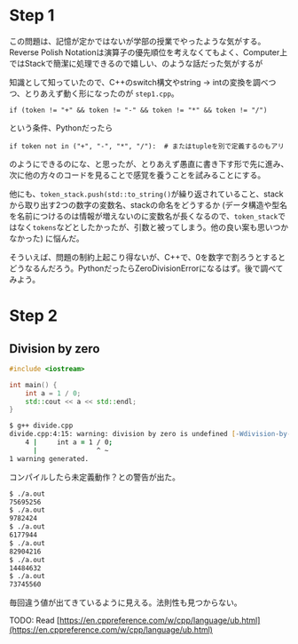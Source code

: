 # Step 1

この問題は、記憶が定かではないが学部の授業でやったような気がする。Reverse Polish Notationは演算子の優先順位を考えなくてもよく、Computer上ではStackで簡潔に処理できるので嬉しい、のような話だった気がするが

知識として知っていたので、C++のswitch構文やstring -> intの変換を調べつつ、とりあえず動く形になったのが `step1.cpp`。

```
if (token != "+" && token != "-" && token != "*" && token != "/")
```

という条件、Pythonだったら

```
if token not in ("+", "-", "*", "/"):  # またはtupleを別で定義するのもアリ
```

のようにできるのにな、と思ったが、とりあえず愚直に書き下す形で先に進み、次に他の方々のコードを見ることで感覚を養うことを試みることにする。

他にも、`token_stack.push(std::to_string()`が繰り返されていること、stackから取り出す2つの数字の変数名、stackの命名をどうするか (データ構造や型名を名前につけるのは情報が増えないのに変数名が長くなるので、`token_stack`ではなく`tokens`などとしたかったが、引数と被ってしまう。他の良い案も思いつかなかった) に悩んだ。

そういえば、問題の制約上起こり得ないが、C++で、0を数字で割ろうとするとどうなるんだろう。PythonだったらZeroDivisionErrorになるはず。後で調べてみよう。

# Step 2

## Division by zero

```cpp
#include <iostream>

int main() {
    int a = 1 / 0;
    std::cout << a << std::endl;
}
```

```zsh
$ g++ divide.cpp
divide.cpp:4:15: warning: division by zero is undefined [-Wdivision-by-zero]
    4 |     int a = 1 / 0;
      |               ^ ~
1 warning generated.
```

コンパイルしたら未定義動作？との警告が出た。

```zsh
$ ./a.out
75695256
$ ./a.out
9782424
$ ./a.out
6177944
$ ./a.out
82904216
$ ./a.out
14484632
$ ./a.out
73745560
```

毎回違う値が出てきているように見える。法則性も見つからない。

TODO: Read [https://en.cppreference.com/w/cpp/language/ub.html](https://en.cppreference.com/w/cpp/language/ub.html)
